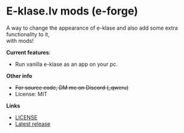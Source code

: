# E-klase.lv mods (e-forge)
A way to change the appearance of e-klase and also add some extra functionality to it,<br>
with mods!<br>


**Current features**: 
 * Run vanilla e-klase as an app on your pc.

**Other info**
* ~~For source code, DM me on Discord (_qweru)~~
* License: MIT

**Links**
* <a href="LICENSE">LICENSE</a><br>
* [Latest release](https://github.com/gkursi/e-klase-mods/releases/latest)
